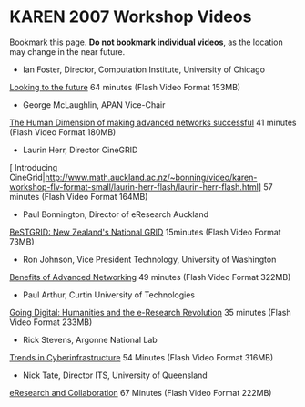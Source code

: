 # KAREN 2007 Workshop Videos

Bookmark this page. **Do not bookmark individual videos**, as the location may change in the near future.

- Ian Foster, Director, Computation Institute, University of Chicago

[Looking to the future](http://www.math.auckland.ac.nz/~bonning/video/karen-workshop-flv-format-small/ian-foster-flash/ian-foster-flash.html) 64 minutes (Flash Video Format 153MB)
- George McLaughlin, APAN Vice-Chair

[The Human Dimension of making advanced networks successful](http://www.math.auckland.ac.nz/~bonning/video/karen-workshop-flv-format-small/07-george-mclaughlin/07-george-mclaughlin.html) 41 minutes (Flash Video Format 180MB)
- Laurin Herr, Director CineGRID

[ Introducing CineGrid|http://www.math.auckland.ac.nz/~bonning/video/karen-workshop-flv-format-small/laurin-herr-flash/laurin-herr-flash.html] 57 minutes (Flash Video Format 164MB)
- Paul Bonnington, Director of eResearch Auckland

[BeSTGRID: New Zealand's National GRID](http://www.math.auckland.ac.nz/~bonning/video/karen-workshop-flv-format-small/paul-bonnington-flv/paul-bonnington-flv.html) 15minutes (Flash Video Format 73MB)
- Ron Johnson, Vice President Technology, University of Washington

[Benefits of Advanced Networking](http://www.math.auckland.ac.nz/~bonning/video/karen-workshop-flv-format-small/ron-johnson-flv/ron-johnson-flv.html) 49 minutes  (Flash Video Format 322MB)
- Paul Arthur, Curtin University of Technologies

[Going Digital: Humanities and the e-Research Revolution](http://www.math.auckland.ac.nz/~bonning/video/karen-workshop-flv-format-small/paul-arthur-flv/paul-arthur-flv.html) 35 minutes (Flash Video Format 233MB)
- Rick Stevens, Argonne National Lab

[Trends in Cyberinfrastructure](http://www.math.auckland.ac.nz/~bonning/video/karen-workshop-flv-format-small/rick-stevens-flv/rick-stevens-flv.html) 54 Minutes (Flash Video Format 316MB)
- Nick Tate, Director ITS, University of Queensland

[eResearch and Collaboration](http://www.math.auckland.ac.nz/~bonning/video/karen-workshop-flv-format-small/nick-tate-flv/nick-tate-flv.html) 67 Minutes (Flash Video Format 222MB)
